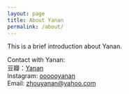 ```yaml
---
layout: page
title: About Yanan
permalink: /about/
---
```


This is a brief introduction about Yanan.  

Contact with Yanan:  
豆瓣：[Yanan](https://www.douban.com/people/ZYN9181/)  
Instagram: [oooooyanan](https://www.instagram.com/oooooyanan/)  
Email: [zhouyanan@yahoo.com](zhouyanan@yahoo.com)  



